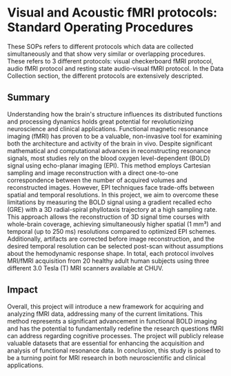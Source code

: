 # Visual and Acoustic fMRI protocols: Standard Operating Procedures

These SOPs refers to different protocols which data are collected simultaneously and that show very similar or overlapping procedures. These refers to 3 different protocols: visual checkerboard fMRI protocol, audio fMRI protocol and resting state audio-visual fMRI protocol. In the Data Collection section, the different protocols are extensively descripted. 



## Summary

Understanding how the brain's structure influences its distributed functions and processing dynamics holds great potential for revolutionizing neuroscience and clinical applications. Functional magnetic resonance imaging (fMRI) has proven to be a valuable, non-invasive tool for examining both the architecture and activity of the brain in vivo. Despite significant mathematical and computational advances in reconstructing resonance signals, most studies rely on the blood oxygen level-dependent (BOLD) signal using echo-planar imaging (EPI). This method employs Cartesian sampling and image reconstruction with a direct one-to-one correspondence between the number of acquired volumes and reconstructed images. However, EPI techniques face trade-offs between spatial and temporal resolutions. In this project, we aim to overcome these limitations by measuring the BOLD signal using a gradient recalled echo (GRE) with a 3D radial-spiral phyllotaxis trajectory at a high sampling rate. This approach allows the reconstruction of 3D signal time courses with whole-brain coverage, achieving simultaneously higher spatial (1 mm³) and temporal (up to 250 ms) resolutions compared to optimized EPI schemes. Additionally, artifacts are corrected before image reconstruction, and the desired temporal resolution can be selected post-scan without assumptions about the hemodynamic response shape. In total, each protocol involves MRI/fMRI acquisition from 20 healthy adult human subjects using three different 3.0 Tesla (T) MRI scanners available at CHUV.

## Impact
Overall, this project will introduce a new framework for acquiring and analyzing fMRI data, addressing many of the current limitations. This method represents a significant advancement in functional BOLD imaging and has the potential to fundamentally redefine the research questions fMRI can address regarding cognitive processes. The project will publicly release valuable datasets that are essential for enhancing the acquisition and analysis of functional resonance data. In conclusion, this study is poised to be a turning point for MRI research in both neuroscientific and clinical applications.

